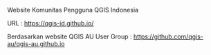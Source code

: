 Website Komunitas Pengguna QGIS Indonesia

URL : https://qgis-id.github.io/

Berdasarkan website QGIS AU User Group : https://github.com/qgis-au/qgis-au.github.io
